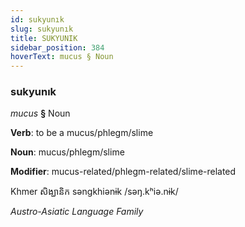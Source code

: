 ```yaml
---
id: sukyunık
slug: sukyunık
title: SUKYUNIK
sidebar_position: 384
hoverText: mucus § Noun
---
```


### sukyunık

*mucus* **§** Noun

**Verb**: to be a mucus/phlegm/slime

**Noun**: mucus/phlegm/slime

**Modifier**: mucus-related/phlegm-related/slime-related

Khmer សិង្ឃានិក səngkhiənɨk /səŋ.kʰiə.nɨk/

*Austro-Asiatic Language Family*
